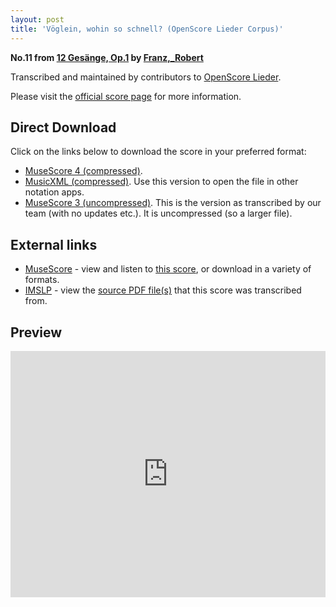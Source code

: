 ```yaml
---
layout: post
title: 'Vöglein, wohin so schnell? (OpenScore Lieder Corpus)'
---
```


__No.11 from [12 Gesänge, Op.1](https://fourscoreandmore.org/openscore/lieder/Franz,_Robert/12_Gesänge,_Op.1/) by [Franz,_Robert](https://fourscoreandmore.org/openscore/lieder/Franz,_Robert)__

Transcribed and maintained by contributors to [OpenScore Lieder].

Please visit the [official score page] for more information.

[official score page]: https://musescore.com/openscore-lieder-corpus/scores/5801791
[OpenScore Lieder]: https://musescore.com/openscore-lieder-corpus

## Direct Download

Click on the links below to download the score in your preferred format:
- [MuseScore 4 (compressed)](https://github.com/openscore/lieder/blob/main/scores/Franz,_Robert/12_Gesänge,_Op.1/11_Vöglein,_wohin_so_schnell/lc5801791.mscz?raw=true).
- [MusicXML (compressed)](https://github.com/openscore/lieder/blob/main/scores/Franz,_Robert/12_Gesänge,_Op.1/11_Vöglein,_wohin_so_schnell/lc5801791.mxl?raw=true). Use this version to open the file in other notation apps.
- [MuseScore 3 (uncompressed)](https://github.com/openscore/lieder/blob/main/scores/Franz,_Robert/12_Gesänge,_Op.1/11_Vöglein,_wohin_so_schnell/lc5801791.mscx?raw=true). This is the version as transcribed by our team (with no updates etc.). It is uncompressed (so a larger file).

## External links

- [MuseScore] - view and listen to [this score][MuseScore], or download in a variety of formats.
- [IMSLP] - view the [source PDF file(s)][IMSLP] that this score was transcribed from.

[MuseScore]: https://musescore.com/score/5801791
[IMSLP]: https://imslp.org/wiki/Special:ReverseLookup/89292

## Preview

<iframe width="100%" height="394" src="https://musescore.com/openscore-lieder-corpus/scores/5801791/embed" frameborder="0" allowfullscreen allow="autoplay; fullscreen"></iframe>
